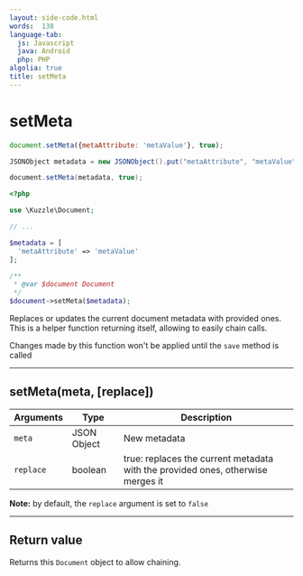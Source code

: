 ```yaml
---
layout: side-code.html
words:  138
language-tab:
  js: Javascript
  java: Android
  php: PHP
algolia: true
title: setMeta
---
```


# setMeta

```js
document.setMeta({metaAttribute: 'metaValue'}, true);
```

```java
JSONObject metadata = new JSONObject().put("metaAttribute", "metaValue");

document.setMeta(metadata, true);
```

```php
<?php

use \Kuzzle\Document;

// ...

$metadata = [
  'metaAttribute' => 'metaValue'
];

/**
 * @var $document Document
 */
$document->setMeta($metadata);
```

Replaces or updates the current document metadata with provided ones.  
This is a helper function returning itself, allowing to easily chain calls.

<aside class="notice">
Changes made by this function won't be applied until the <code>save</code> method is called
</aside>

---

## setMeta(meta, [replace])

| Arguments | Type | Description |
|---------------|---------|----------------------------------------|
| ``meta`` | JSON Object | New metadata |
| ``replace`` | boolean | true: replaces the current metadata with the provided ones, otherwise merges it |

**Note:** by default, the ``replace`` argument is set to ``false``

---

## Return value

Returns this `Document` object to allow chaining.
